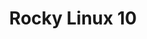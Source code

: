---
title: Rocky Linux 10
hide_table_of_contents: false
hide_title: false
keywords:
    - os
    - linux
    - rocky
    - 10
tags: [os,linux,rocky,systeme,exploitation,10]
id: 1
---
